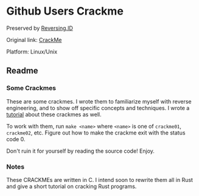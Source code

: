 # Github Users Crackme

Preserved by [Reversing.ID](https://Reversing.ID)

Original link: [CrackMe](https://github.com/NoraCodes/crackmes)

Platform: Linux/Unix

## Readme

### Some Crackmes

These are some crackmes. I wrote them to familiarize myself with reverse engineering, and to show off specific concepts and techniques. I wrote a [tutorial](https://nora.codes/tutorial/an-intro-to-x86_64-reverse-engineering/) about these crackmes as well.

To work with them, run `make <name>` where `<name>` is one of `crackme01`, `crackme02`, etc. Figure out how to make the crackme exit with the status code 0.

Don't ruin it for yourself by reading the source code! Enjoy.

### Notes

These CRACKMEs are written in C. I intend soon to rewrite them all in Rust and give a
short tutorial on cracking Rust programs.

